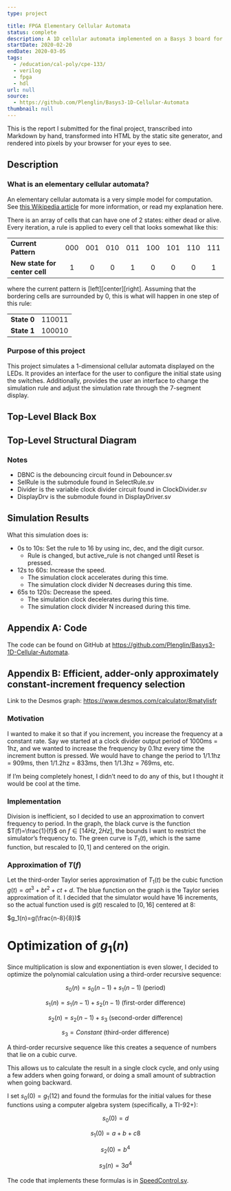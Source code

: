 ```yaml
---
type: project

title: FPGA Elementary Cellular Automata
status: complete
description: A 1D cellular automata implemented on a Basys 3 board for CPE 133 final
startDate: 2020-02-20
endDate: 2020-03-05
tags:
  - /education/cal-poly/cpe-133/
  - verilog
  - fpga
  - hdl
url: null
source:
  - https://github.com/Plenglin/Basys3-1D-Cellular-Automata
thumbnail: null
---
```


This is the report I submitted for the final project, transcribed into Markdown by hand, transformed into HTML by the static site generator, and rendered into pixels by your browser for your eyes to see.

## Description

### What is an elementary cellular automata?

An elementary cellular automata is a very simple model for computation. See [this Wikipedia article](https://en.wikipedia.org/wiki/Elementary_cellular_automaton) for more information, or read my explanation here.

There is an array of cells that can have one of 2 states: either dead or alive. Every iteration, a rule is applied to every cell that looks somewhat like this:

|                               |     |     |     |     |     |     |     |     |
| :---------------------------- | :-: | :-: | :-: | :-: | :-: | :-: | :-: | :-: |
| **Current Pattern**           | 000 | 001 | 010 | 011 | 100 | 101 | 110 | 111 |
| **New state for center cell** |  1  |  0  |  0  |  1  |  0  |  0  |  0  |  1  |

where the current pattern is [left][center][right]. Assuming that the bordering cells are surrounded by 0, this is what will happen in one step of this rule:

|             |        |
| :---------- | -----: |
| **State 0** | 110011 |
| **State 1** | 100010 |

### Purpose of this project

This project simulates a 1-dimensional cellular automata displayed on the LEDs. It provides an interface for the user to configure the initial state using the switches. Additionally, provides the user an interface to change the simulation rule and adjust the simulation rate through the 7-segment display.

## Top-Level Black Box

## Top-Level Structural Diagram

### Notes

- DBNC is the debouncing circuit found in Debouncer.sv
- SelRule is the submodule found in SelectRule.sv
- Divider is the variable clock divider circuit found in ClockDivider.sv
- DisplayDrv is the submodule found in DisplayDriver.sv

## Simulation Results

What this simulation does is:

- 0s to 10s: Set the rule to 16 by using inc, dec, and the digit cursor.
  - Rule is changed, but active_rule is not changed until Reset is pressed.
- 12s to 60s: Increase the speed.
  - The simulation clock accelerates during this time.
  - The simulation clock divider N decreases during this time.
- 65s to 120s: Decrease the speed.
  - The simulation clock decelerates during this time.
  - The simulation clock divider N increased during this time.

## Appendix A: Code

The code can be found on GitHub at https://github.com/Plenglin/Basys3-1D-Cellular-Automata.

## Appendix B: Efficient, adder-only approximately constant-increment frequency selection

Link to the Desmos graph: https://www.desmos.com/calculator/8matylisfr

### Motivation

I wanted to make it so that if you increment, you increase the frequency at a constant rate. Say we started at a clock divider output period of 1000ms = 1hz, and we wanted to increase the frequency by 0.1hz every time the increment button is pressed. We would have to change the period to 1/1.1hz = 909ms, then 1/1.2hz = 833ms, then 1/1.3hz = 769ms, etc.

If I’m being completely honest, I didn’t need to do any of this, but I thought it would be cool at the time.

### Implementation

Division is inefficient, so I decided to use an approximation to convert frequency to period. In the graph, the black curve is the function $T(f)=\frac{1}{f}$ on $f \in [14 Hz,2 Hz]$, the bounds I want to restrict the simulator’s frequency to. The green curve is $T_1(t)$, which is the same function, but rescaled to $[0,1]$ and centered on the origin.

### Approximation of $T(f)$

Let the third-order Taylor series approximation of $T_1(t)$ be the cubic function $g(t)=at^3+bt^2+ct+d$. The blue function on the graph is the Taylor series approximation of it. I decided that the simulator would have 16 increments, so the actual function used is $g(t)$ rescaled to $[0,16]$ centered at 8:

$g_1(n)=g(\frac{n-8}{8})$

# Optimization of $g_1(n)$

Since multiplication is slow and exponentiation is even slower, I decided to optimize the polynomial calculation using a third-order recursive sequence:

$$s_0(n)=s_0(n-1)+s_1(n-1) \text{ (period)}$$

$$s_1(n)=s_1(n-1)+s_2(n-1) \text{ (first-order difference)}$$

$$s_2(n)=s_2(n-1)+s_3 \text{ (second-order difference)}$$

$$s_3=Constant \text{ (third-order difference)}$$

A third-order recursive sequence like this creates a sequence of numbers that lie on a cubic curve.

This allows us to calculate the result in a single clock cycle, and only using a few adders when going forward, or doing a small amount of subtraction when going backward.

I set $s_0(0)=g_1(12)$ and found the formulas for the initial values for these functions using a computer algebra system (specifically, a TI-92+):

$$s_0(0)=d$$

$$s_1(0)=a+b+c8$$

$$s_2(0)=b^4$$

$$s_3(n)=3a^4$$

The code that implements these formulas is in [SpeedControl.sv](https://github.com/Plenglin/Basys3-1D-Cellular-Automata/blob/master/FinalProject.srcs/sources_1/new/SpeedControl.sv).

